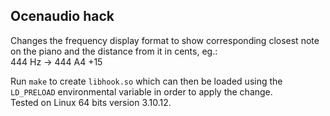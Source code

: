## Ocenaudio hack
Changes the frequency display format to show corresponding closest note on the piano and the distance from it in cents, eg.: \
444 Hz -> 444 A4 +15

Run `make` to create `libhook.so` which can then be loaded using the `LD_PRELOAD` environmental variable in order to apply the change.\
Tested on Linux 64 bits version 3.10.12.
